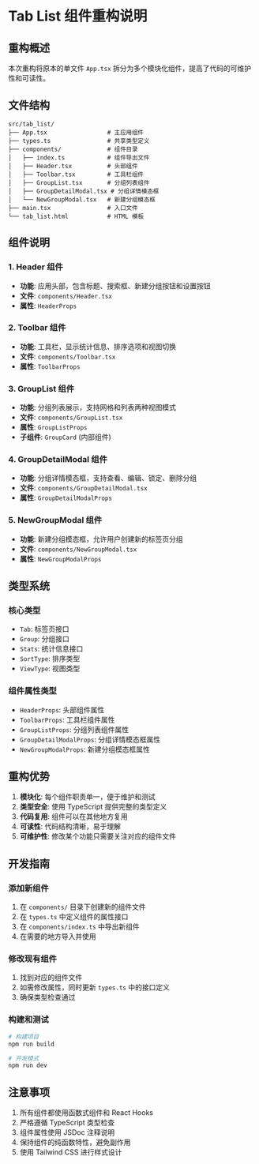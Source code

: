 # Tab List 组件重构说明

## 重构概述

本次重构将原本的单文件 `App.tsx` 拆分为多个模块化组件，提高了代码的可维护性和可读性。

## 文件结构

```
src/tab_list/
├── App.tsx                 # 主应用组件
├── types.ts                # 共享类型定义
├── components/             # 组件目录
│   ├── index.ts            # 组件导出文件
│   ├── Header.tsx          # 头部组件
│   ├── Toolbar.tsx         # 工具栏组件
│   ├── GroupList.tsx       # 分组列表组件
│   ├── GroupDetailModal.tsx # 分组详情模态框
│   └── NewGroupModal.tsx   # 新建分组模态框
├── main.tsx                # 入口文件
└── tab_list.html           # HTML 模板
```

## 组件说明

### 1. Header 组件
- **功能**: 应用头部，包含标题、搜索框、新建分组按钮和设置按钮
- **文件**: `components/Header.tsx`
- **属性**: `HeaderProps`

### 2. Toolbar 组件
- **功能**: 工具栏，显示统计信息、排序选项和视图切换
- **文件**: `components/Toolbar.tsx`
- **属性**: `ToolbarProps`

### 3. GroupList 组件
- **功能**: 分组列表展示，支持网格和列表两种视图模式
- **文件**: `components/GroupList.tsx`
- **属性**: `GroupListProps`
- **子组件**: `GroupCard` (内部组件)

### 4. GroupDetailModal 组件
- **功能**: 分组详情模态框，支持查看、编辑、锁定、删除分组
- **文件**: `components/GroupDetailModal.tsx`
- **属性**: `GroupDetailModalProps`

### 5. NewGroupModal 组件
- **功能**: 新建分组模态框，允许用户创建新的标签页分组
- **文件**: `components/NewGroupModal.tsx`
- **属性**: `NewGroupModalProps`

## 类型系统

### 核心类型
- `Tab`: 标签页接口
- `Group`: 分组接口
- `Stats`: 统计信息接口
- `SortType`: 排序类型
- `ViewType`: 视图类型

### 组件属性类型
- `HeaderProps`: 头部组件属性
- `ToolbarProps`: 工具栏组件属性
- `GroupListProps`: 分组列表组件属性
- `GroupDetailModalProps`: 分组详情模态框属性
- `NewGroupModalProps`: 新建分组模态框属性

## 重构优势

1. **模块化**: 每个组件职责单一，便于维护和测试
2. **类型安全**: 使用 TypeScript 提供完整的类型定义
3. **代码复用**: 组件可以在其他地方复用
4. **可读性**: 代码结构清晰，易于理解
5. **可维护性**: 修改某个功能只需要关注对应的组件文件

## 开发指南

### 添加新组件
1. 在 `components/` 目录下创建新的组件文件
2. 在 `types.ts` 中定义组件的属性接口
3. 在 `components/index.ts` 中导出新组件
4. 在需要的地方导入并使用

### 修改现有组件
1. 找到对应的组件文件
2. 如需修改属性，同时更新 `types.ts` 中的接口定义
3. 确保类型检查通过

### 构建和测试
```bash
# 构建项目
npm run build

# 开发模式
npm run dev
```

## 注意事项

1. 所有组件都使用函数式组件和 React Hooks
2. 严格遵循 TypeScript 类型检查
3. 组件属性使用 JSDoc 注释说明
4. 保持组件的纯函数特性，避免副作用
5. 使用 Tailwind CSS 进行样式设计